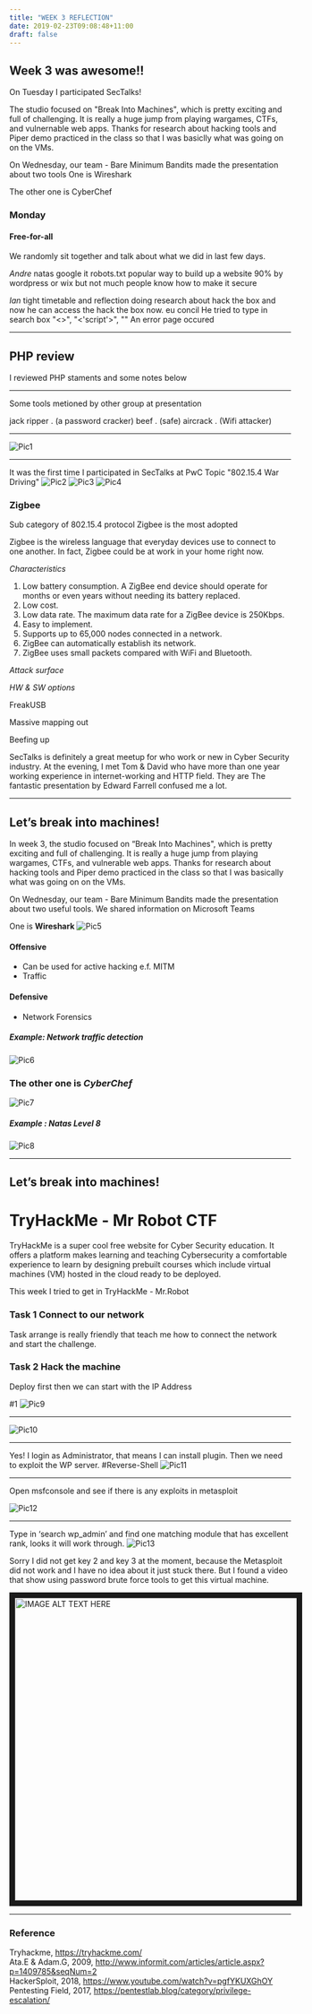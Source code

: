 ```yaml
---
title: "WEEK 3 REFLECTION"
date: 2019-02-23T09:08:48+11:00
draft: false
---
```


## Week 3 was awesome!!

On Tuesday I participated SecTalks!

The studio focused on "Break Into Machines", which is pretty exciting and full of challenging. It is really a huge jump from playing wargames, CTFs, and vulnernable web apps. Thanks for research about hacking tools and Piper demo practiced in the class so that I was basiclly what was going on on the VMs.

On Wednesday, our team - Bare Minimum Bandits made the presentation about two tools
One is Wireshark

The other one is CyberChef

### Monday

#### Free-for-all
We randomly sit together and talk about what we did in last few days.

*Andre*
natas 
google it robots.txt
 popular way to build up a website 90% by wordpress or wix
but  not much people know how to make it secure 

*Ian* 
tight timetable and reflection
doing research about hack the box and now he can access the hack the box now.
eu concil 
He tried to type in search box "<>", "<'script'>", "<test>"
An error page occured 
- - - -
## PHP review

I reviewed PHP staments and some notes below

<? php
	This is a single line comment
#	This is a single line comment
/*
	This is a multiple line comment
*/
 You can also use comments to leave out parts of a code line
$x =5/* + 15 */+5; (a variable starts with $)
echo $x; ———(output is 10)

echo “This “,”string “,”was “,”made “,”with multiple parameters.”;
print “can only have one argument ”

?>  
- - - -

Some tools metioned by other group at presentation

jack ripper . (a password cracker)
beef . (safe)
aircrack  . (Wifi attacker)

- - - -

![Pic1](/W3-Au.Bypass.png)

- - - -
It was the first time I participated in SecTalks at PwC
Topic "802.15.4 War Driving"
![Pic2](/SecTalks.png)
![Pic3](/ST-chips.png)
![Pic4](/ST-heying.png)

### Zigbee
Sub category of 802.15.4 protocol 
Zigbee is the most adopted 

Zigbee is the wireless language that everyday devices use to connect to one another. In fact, Zigbee could be at work in your home right now.

*Characteristics*

1. Low battery consumption. A ZigBee end device should operate for months or even years without needing its battery replaced.
2. Low cost.
3. Low data rate. The maximum data rate for a ZigBee device is 250Kbps.
4. Easy to implement.
5. Supports up to 65,000 nodes connected in a network.
6. ZigBee can automatically establish its network.
7. ZigBee uses small packets compared with WiFi and Bluetooth. 

*Attack surface*

*HW & SW options*

FreakUSB 

Massive mapping out

Beefing up

SecTalks is definitely a great meetup for who work or new in Cyber Security industry. At the evening, I met Tom & David who have more than one year working experience in internet-working and HTTP field. They are 
The fantastic presentation by Edward Farrell confused me a lot.
- - - -
## Let’s break into machines!

In week 3, the studio focused on “Break Into Machines", which is pretty exciting and full of challenging. It is really a huge jump from playing wargames, CTFs, and vulnerable web apps. Thanks for research about hacking tools and Piper demo practiced in the class so that I was basically what was going on on the VMs.

On Wednesday, our team - Bare Minimum Bandits made the presentation about two useful tools. We shared information on Microsoft Teams

One is **Wireshark**
![Pic5](/W3-Wireshark.png)
#### Offensive
* Can be used for active hacking e.f. MITM 
* Traffic 
#### Defensive 
* Network Forensics

##### Example: Network traffic detection

![Pic6](/W3-Wire-Example.png)

### The other one is *CyberChef*
![Pic7](/W3-CyberChef.png)

##### Example : Natas Level 8 

![Pic8](/W3-Natas.png)

----
## Let’s break into machines!

# TryHackMe - Mr Robot CTF
TryHackMe is a super cool free website for Cyber Security education. It offers a platform makes learning and teaching Cybersecurity a comfortable experience to learn by designing prebuilt courses which include virtual machines (VM) hosted in the cloud ready to be deployed. 

This week I tried to get in TryHackMe - Mr.Robot 

### Task 1 Connect to our network
Task arrange is really friendly that teach me how to connect the network and start the challenge. 

### Task 2  Hack the machine

Deploy first then we can start with the IP Address

#1 
![Pic9](/W3-MR-Burp.png)

- - - -
![Pic10](/WK3-MR-WPlogin.png)
- - - -
Yes! I login as Administrator, that means I can install plugin.
Then we need to exploit the WP server.
#Reverse-Shell
![Pic11](/WK3-MR-Admin.png)
- - - -
Open msfconsole and see if there is any exploits in metasploit

![Pic12](/WL3-MR-Metasploit.png)

- - - -
Type in ‘search wp_admin’ and find one matching module that has excellent rank, looks it will work through.
![Pic13](/WK3-MR-WP-admin.png)

Sorry I did not get key 2 and key 3 at the moment, because the Metasploit did not work and I have no idea about it just stuck there. But I found a video that show using password brute force tools to get this virtual machine. 

<a href="http://www.youtube.com/watch?feature=player_embedded&v=pgfYKUXGhOY
" target="_blank"><img src="http://img.youtube.com/vi/pgfYKUXGhOY/0.jpg" 
alt="IMAGE ALT TEXT HERE" width="600" height="540" border="10" /></a>
- - - -
### Reference

Tryhackme, <https://tryhackme.com/><br>
Ata.E & Adam.G, 2009, <http://www.informit.com/articles/article.aspx?p=1409785&seqNum=2><br>
HackerSploit, 2018, <https://www.youtube.com/watch?v=pgfYKUXGhOY><br>
Pentesting Field, 2017, <https://pentestlab.blog/category/privilege-escalation/><br>
